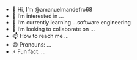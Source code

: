 - 👋 Hi, I’m @amanuelmandefro68
- 👀 I’m interested in ...
- 🌱 I’m currently learning ...software engineering
- 💞️ I’m looking to collaborate on ...
- 📫 How to reach me ...
- 😄 Pronouns: ...
- ⚡ Fun fact: ...

<!---
amanuelmandefro68/amanuelmandefro68 is a ✨ special ✨ repository because its `README.md` (this file) appears on your GitHub profile.
You can click the Preview link to take a look at your changes.
--->
